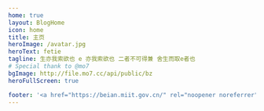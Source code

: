 ```yaml
---
home: true
layout: BlogHome
icon: home
title: 主页
heroImage: /avatar.jpg
heroText: fetie
tagline: 生亦我索欲也 e 亦我索欲也 二者不可得兼 舍生而取e者也
# Special thank to @mo7
bgImage: http://file.mo7.cc/api/public/bz
heroFullScreen: true

footer: '<a href="https://beian.miit.gov.cn/" rel="noopener noreferrer" target="_blank">备案号: 浙ICP备2021037797号</a> | <a href="/about/site.html">关于网站</a>'
---
```


